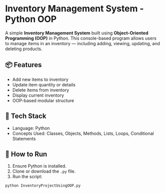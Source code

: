 # Inventory Management System - Python OOP

A simple **Inventory Management System** built using **Object-Oriented Programming (OOP)** in Python. This console-based program allows users to manage items in an inventory — including adding, viewing, updating, and deleting products.

## 📦 Features

- Add new items to inventory
- Update item quantity or details
- Delete items from inventory
- Display current inventory
- OOP-based modular structure

## 🧱 Tech Stack

- Language: Python
- Concepts Used: Classes, Objects, Methods, Lists, Loops, Conditional Statements

## 🚀 How to Run

1. Ensure Python is installed.
2. Clone or download the `.py` file.
3. Run the script:

```bash
python InventoryProjectUsingOOP.py
